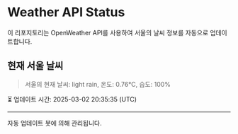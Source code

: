 
# Weather API Status

이 리포지토리는 OpenWeather API를 사용하여 서울의 날씨 정보를 자동으로 업데이트합니다.

## 현재 서울 날씨
> 서울의 현재 날씨: light rain, 온도: 0.76°C, 습도: 100%

⏳ 업데이트 시간: 2025-03-02 20:35:35 (UTC)

---
자동 업데이트 봇에 의해 관리됩니다.
